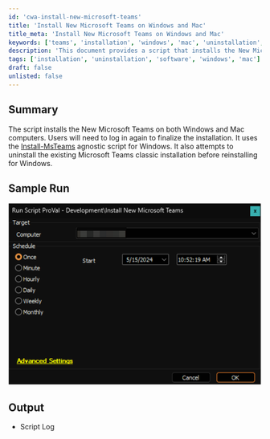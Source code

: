 ```yaml
---
id: 'cwa-install-new-microsoft-teams'
title: 'Install New Microsoft Teams on Windows and Mac'
title_meta: 'Install New Microsoft Teams on Windows and Mac'
keywords: ['teams', 'installation', 'windows', 'mac', 'uninstallation', 'software']
description: 'This document provides a script that installs the New Microsoft Teams on both Windows and Mac computers. It includes steps for uninstalling the existing classic version on Windows and requires users to log in again to complete the installation process.'
tags: ['installation', 'uninstallation', 'software', 'windows', 'mac']
draft: false
unlisted: false
---
```

## Summary

The script installs the New Microsoft Teams on both Windows and Mac computers. Users will need to log in again to finalize the installation. It uses the [Install-MsTeams](https://proval.itglue.com/DOC-5078775-10365263) agnostic script for Windows. It also attempts to uninstall the existing Microsoft Teams classic installation before reinstalling for Windows.

## Sample Run

![Sample Run](../../../static/img/Install-New-Microsoft-Teams/image_1.png)

## Output

- Script Log




